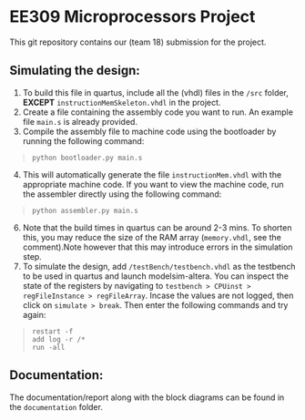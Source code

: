 <!This is a markdown file, please open it in a editor (like vscode and open preview) which can render markdown.>

# EE309 Microprocessors Project
This git repository contains our (team 18) submission for the project.

## Simulating the design:
1. To build this file in quartus, include all the (vhdl) files in the `/src` folder, **EXCEPT** `instructionMemSkeleton.vhdl` in the project.
2. Create a file containing the assembly code you want to run. An example file `main.s` is already provided.
3. Compile the assembly file to machine code using the bootloader by running the following command:  
> `python bootloader.py main.s`
4. This will automatically generate the file `instructionMem.vhdl` with the appropriate machine code. If you want to view the machine code, run the assembler directly using the following command:
> `python assembler.py main.s`
6. Note that the build times in quartus can be around 2-3 mins. To shorten this, you may reduce the size of the RAM array (`memory.vhdl`, see the comment).Note however that this may introduce errors in the simulation step.
5. To simulate the design, add `/testBench/testbench.vhdl` as the testbench to be used in quartus and launch modelsim-altera. You can inspect the state of the registers by navigating to `testbench > CPUinst > regFileInstance > regFileArray`. Incase the values are not logged, then click on `simulate > break`. Then enter the following commands and try again:
> `restart -f`  
> `add log -r /*`  
> `run -all`  

## Documentation:
The documentation/report along with the block diagrams can be found in the `documentation` folder.